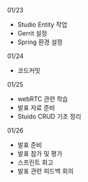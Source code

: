 01/23
- Studio Entity 작업
- Gerrit 설정
- Spring 환경 설정

01/24
- 코드커밋

01/25
- webRTC 관련 학습
- 발표 자료 준비
- Stuido CRUD 기초 정리

01/26
- 발표 준비
- 발표 참가 및 평가
- 스프린트 회고
- 발표 관련 피드백 회의
